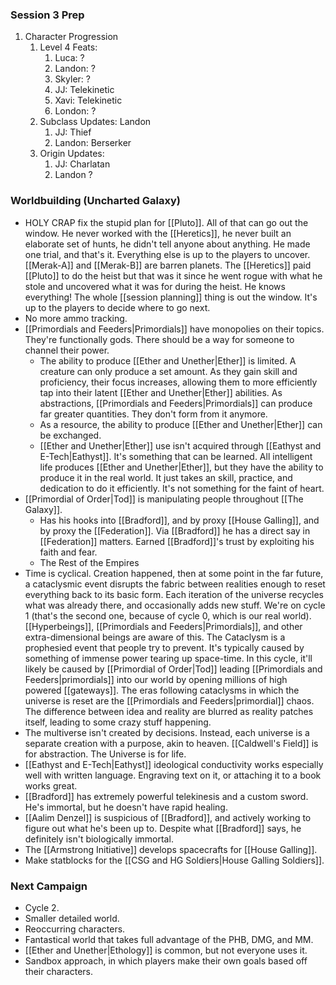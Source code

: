 ### Session 3 Prep
1. Character Progression
	1. Level 4 Feats:
		1. Luca: ?
		2. Landon: ?
		3. Skyler: ?
		4. JJ: Telekinetic
		5. Xavi: Telekinetic
		6. London: ?
	2. Subclass Updates: Landon
		1. JJ: Thief
		2. Landon: Berserker
	3. Origin Updates:
		1. JJ: Charlatan
		2. Landon ?

### Worldbuilding (Uncharted Galaxy)
- HOLY CRAP fix the stupid plan for [[Pluto]]. All of that can go out the window. He never worked with the [[Heretics]], he never built an elaborate set of hunts, he didn't tell anyone about anything. He made one trial, and that's it. Everything else is up to the players to uncover. [[Merak-A]] and [[Merak-B]] are barren planets. The [[Heretics]] paid [[Pluto]] to do the heist but that was it since he went rogue with what he stole and uncovered what it was for during the heist. He knows everything! The whole [[session planning]] thing is out the window. It's up to the players to decide where to go next. 
- No more ammo tracking.
- [[Primordials and Feeders|Primordials]] have monopolies on their topics. They're functionally gods. There should be a way for someone to channel their power. 
	- The ability to produce [[Ether and Unether|Ether]] is limited. A creature can only produce a set amount. As they gain skill and proficiency, their focus increases, allowing them to more efficiently tap into their latent [[Ether and Unether|Ether]] abilities. As abstractions, [[Primordials and Feeders|Primordials]] can produce far greater quantities. They don't form from it anymore. 
	- As a resource, the ability to produce [[Ether and Unether|Ether]] can be exchanged. 
	- [[Ether and Unether|Ether]] use isn't acquired through [[Eathyst and E-Tech|Eathyst]]. It's something that can be learned. All intelligent life produces [[Ether and Unether|Ether]], but they have the ability to produce it in the real world. It just takes an skill, practice, and dedication to do it efficiently. It's not something for the faint of heart.
- [[Primordial of Order|Tod]] is manipulating people throughout [[The Galaxy]].
	- Has his hooks into [[Bradford]], and by proxy [[House Galling]], and by proxy the [[Federation]]. Via [[Bradford]] he has a direct say in [[Federation]] matters. Earned [[Bradford]]'s trust by exploiting his faith and fear.
	- The Rest of the Empires
- Time is cyclical. Creation happened, then at some point in the far future, a cataclysmic event disrupts the fabric between realities enough to reset everything back to its basic form. Each iteration of the universe recycles what was already there, and occasionally adds new stuff. We're on cycle 1 (that's the second one, because of cycle 0, which is our real world). [[Hyperbeings]], [[Primordials and Feeders|Primordials]], and other extra-dimensional beings are aware of this. The Cataclysm is a prophesied event that people try to prevent. It's typically caused by something of immense power tearing up space-time. In this cycle, it'll likely be caused by [[Primordial of Order|Tod]] leading [[Primordials and Feeders|primordials]] into our world by opening millions of high powered [[gateways]]. The eras following cataclysms in which the universe is reset are the [[Primordials and Feeders|primordial]] chaos. The difference between idea and reality are blurred as reality patches itself, leading to some crazy stuff happening. 
- The multiverse isn't created by decisions. Instead, each universe is a separate creation with a purpose, akin to heaven. [[Caldwell's Field]] is for abstraction. The Universe is for life. 
- [[Eathyst and E-Tech|Eathyst]] ideological conductivity works especially well with written language. Engraving text on it, or attaching it to a book works great. 
- [[Bradford]] has extremely powerful telekinesis and a custom sword. He's immortal, but he doesn't have rapid healing. 
- [[Aalim Denzel]] is suspicious of [[Bradford]], and actively working to figure out what he's been up to. Despite what [[Bradford]] says, he definitely isn't biologically immortal. 
- The [[Armstrong Initiative]] develops spacecrafts for [[House Galling]].
- Make statblocks for the [[CSG and HG Soldiers|House Galling Soldiers]]. 

### Next Campaign
- Cycle 2. 
- Smaller detailed world.
- Reoccurring characters.
- Fantastical world that takes full advantage of the PHB, DMG, and MM. 
- [[Ether and Unether|Ethology]] is common, but not everyone uses it. 
- Sandbox approach, in which players make their own goals based off their characters. 
